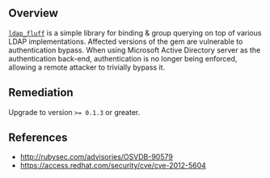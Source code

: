 ## Overview
[`ldap_fluff`](https://rubygems.org/gems/ldap_fluff) is a simple library for binding & group querying on top of various LDAP implementations.
Affected versions of the gem are vulnerable to authentication bypass. When using Microsoft Active Directory server as the authentication back-end, authentication is no longer being enforced, allowing a remote attacker to trivially bypass it.

## Remediation
Upgrade to version `>= 0.1.3` or greater.

## References
- http://rubysec.com/advisories/OSVDB-90579
- https://access.redhat.com/security/cve/cve-2012-5604
